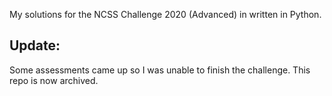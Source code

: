 My solutions for the NCSS Challenge 2020 (Advanced) in written in Python.

## Update:
Some assessments came up so I was unable to finish the challenge. This repo is now archived.
